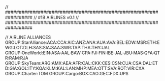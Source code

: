 // ##################################################################
//                 #1B AIRLINES v0.1
// ##################################################################

// AIRLINE ALLIANCES
GROUP:StarAlliance:ACA:CCA:AIC:ANZ:ANA:AUA:AVA:BEL:EDW:MSR:ETH:EWG:LOT:DLH:SAS:SIA:SAA:SWR:TAP:THA:THY:UAL
GROUP:OneWorld:EIN:ASA:AAL:BAW:CPA:FJI:FIN:IBE:JAL:JBU:MAS:QFA:QTR:RAM:RJA
GROUP:SkyTeam:ARG:AMX:AEA:AFR:CAL:CKK:CES:CSN:CUA:CSA:DAL:ETD:GIA:GOL:ITY:KQA:KLM:KAL:LAN:MHP:MEA:OTT:SVA:ROT:VIR:CXA
GROUP:Charter:TOM
GROUP:Cargo:BOX:CAO:GEC:FDX:UPS